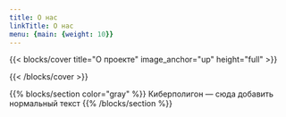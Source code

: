 ```yaml
---
title: О нас
linkTitle: О нас
menu: {main: {weight: 10}}
---
```


{{< blocks/cover title="О проекте" image_anchor="up" height="full" >}}
<!-- {{% blocks/link-down color="info" %}} -->
<!-- <p class="lead mt-4 display-5 fw-bold text-white text-shadow">Сделано для Проектной Практики</p> -->
{{< /blocks/cover >}}

{{% blocks/section color="gray" %}}
Киберполигон — сюда добавить нормальный текст
{{% /blocks/section %}}